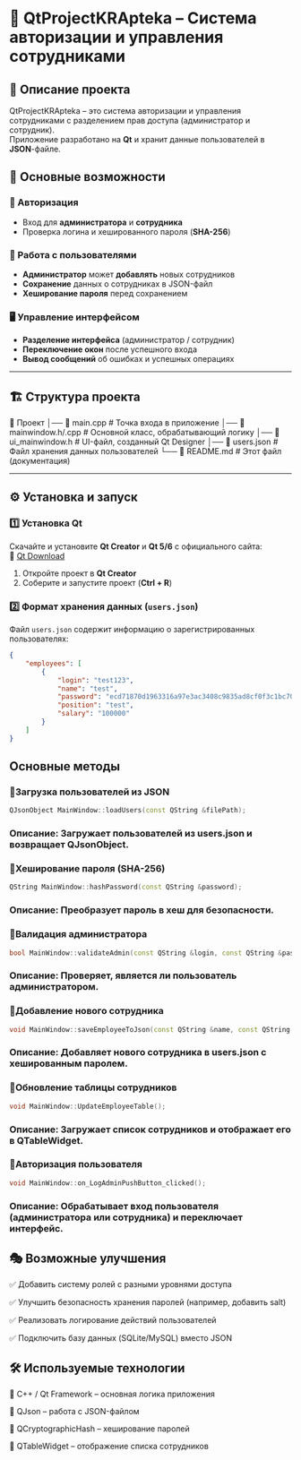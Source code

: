# 🔐 QtProjectKRApteka – Система авторизации и управления сотрудниками

## 📌 Описание проекта
QtProjectKRApteka – это система авторизации и управления сотрудниками с разделением прав доступа (администратор и сотрудник).  
Приложение разработано на **Qt** и хранит данные пользователей в **JSON**-файле.

## 🎯 Основные возможности

### 🔑 Авторизация  
- Вход для **администратора** и **сотрудника**  
- Проверка логина и хешированного пароля (**SHA-256**)  

### 👥 Работа с пользователями  
- **Администратор** может **добавлять** новых сотрудников  
- **Сохранение** данных о сотрудниках в JSON-файл  
- **Хеширование пароля** перед сохранением  

### 🖥️ Управление интерфейсом  
- **Разделение интерфейса** (администратор / сотрудник)  
- **Переключение окон** после успешного входа  
- **Вывод сообщений** об ошибках и успешных операциях  

---

## 🏗️ Структура проекта

📂 Проект
│── 📜 main.cpp # Точка входа в приложение
│── 📜 mainwindow.h/.cpp # Основной класс, обрабатывающий логику
│── 📜 ui_mainwindow.h # UI-файл, созданный Qt Designer
│── 📜 users.json # Файл хранения данных пользователей
└── 📜 README.md # Этот файл (документация)

---

## ⚙️ Установка и запуск  

### 1️⃣ Установка Qt  
Скачайте и установите **Qt Creator** и **Qt 5/6** с официального сайта:  
🔗 [Qt Download](https://www.qt.io/download)  

1. Откройте проект в **Qt Creator**  
2. Соберите и запустите проект (**Ctrl + R**)  

### 2️⃣ Формат хранения данных (`users.json`)  
Файл `users.json` содержит информацию о зарегистрированных пользователях:  

```json
{
    "employees": [
        {
            "login": "test123",
            "name": "test",
            "password": "ecd71870d1963316a97e3ac3408c9835ad8cf0f3c1bc703527c30265534f75ae",
            "position": "test",
            "salary": "100000"
        }
    ]
}
```

## Основные методы

### 🔹Загрузка пользователей из JSON
```cpp
QJsonObject MainWindow::loadUsers(const QString &filePath);
```
### Описание: Загружает пользователей из users.json и возвращает QJsonObject.

### 🔹Хеширование пароля (SHA-256)
```cpp
QString MainWindow::hashPassword(const QString &password);
```
### Описание: Преобразует пароль в хеш для безопасности.

### 🔹Валидация администратора
```cpp
bool MainWindow::validateAdmin(const QString &login, const QString &password, const QJsonObject &users);
```
### Описание: Проверяет, является ли пользователь администратором.

### 🔹Добавление нового сотрудника
```cpp
void MainWindow::saveEmployeeToJson(const QString &name, const QString &position, const QString &salary, const QString &login, const QString &password);
```
### Описание: Добавляет нового сотрудника в users.json с хешированным паролем.

### 🔹Обновление таблицы сотрудников
```cpp
void MainWindow::UpdateEmployeeTable();
```
### Описание: Загружает список сотрудников и отображает его в QTableWidget.

### 🔹Авторизация пользователя
```cpp
void MainWindow::on_LogAdminPushButton_clicked();
```
### Описание: Обрабатывает вход пользователя (администратора или сотрудника) и переключает интерфейс.

## 🎭 Возможные улучшения
✅ Добавить систему ролей с разными уровнями доступа

✅ Улучшить безопасность хранения паролей (например, добавить salt)

✅ Реализовать логирование действий пользователей

✅ Подключить базу данных (SQLite/MySQL) вместо JSON

## 🛠️ Используемые технологии
🔹 C++ / Qt Framework – основная логика приложения

🔹 QJson – работа с JSON-файлом

🔹 QCryptographicHash – хеширование паролей

🔹 QTableWidget – отображение списка сотрудников
